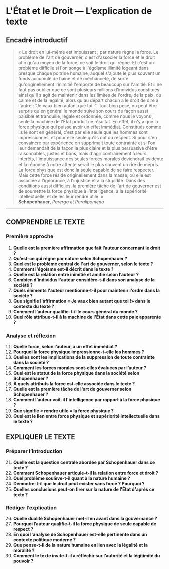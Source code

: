 # L'État et le Droit — L’explication de texte

## Encadré introductif
> « Le droit en lui-même est impuissant ; par nature règne la force. Le problème de l'art de gouverner, c'est d'associer la force et le droit afin qu'au moyen de la force, ce soit le droit qui règne. Et c'est un problème difficile si l'on songe à l'égoïsme illimité logeant dans presque chaque poitrine humaine, auquel s'ajoute le plus souvent un fonds accumulé de haine et de méchanceté, de sorte qu'originellement l'inimitié l'emporte de beaucoup sur l'amitié. Et il ne faut pas oublier que ce sont plusieurs millions d'individus constitués ainsi qu'il s'agit de maintenir dans les limites de l'ordre, de la paix, du calme et de la légalité, alors qu'au départ chacun a le droit de dire à l'autre : “Je vaux bien autant que toi !”. Tout bien pesé, on peut être surpris qu'en général le monde suive son cours de façon aussi paisible et tranquille, légale et ordonnée, comme nous le voyons ; seule la machine de l'État produit ce résultat. En effet, il n'y a que la force physique qui puisse avoir un effet immédiat. Constitués comme ils le sont en général, c'est par elle seule que les hommes sont impressionnés, et pour elle seule qu'ils ont du respect. Si pour s'en convaincre par expérience on supprimait toute contrainte et si l'on leur demandait de la façon la plus claire et la plus persuasive d'être raisonnables, justes et bons, mais d'agir contrairement à leurs intérêts, l'impuissance des seules forces morales deviendrait évidente et la réponse à notre attente serait le plus souvent un rire de mépris. La force physique est donc la seule capable de se faire respecter. Mais cette force réside originellement dans la masse, où elle est associée à l'ignorance, à l'injustice et à la stupidité. Dans des conditions aussi difficiles, la première tâche de l'art de gouverner est de soumettre la force physique à l'intelligence, à la supériorité intellectuelle, et de les leur rendre utile. »<br/><b>Schopenhauer</b>, <i>Parerga et Paralipomena</i>

---

## COMPRENDRE LE TEXTE

### Première approche

1. **Quelle est la première affirmation que fait l’auteur concernant le droit ?**  
2. **Qu’est-ce qui règne par nature selon Schopenhauer ?**  
3. **Quel est le problème central de l'art de gouverner, selon le texte ?**  
4. **Comment l'égoïsme est-il décrit dans le texte ?**  
5. **Quelle est la relation entre inimitié et amitié selon l’auteur ?**  
6. **Combien d’individus l'auteur considère-t-il dans son analyse de la société ?**  
7. **Quels éléments l'auteur mentionne-t-il pour maintenir l'ordre dans la société ?**  
8. **Que signifie l'affirmation « Je vaux bien autant que toi !» dans le contexte du texte ?**  
9. **Comment l’auteur qualifie-t-il le cours général du monde ?**  
10. **Quel rôle attribue-t-il à la machine de l'État dans cette paix apparente ?**  

### Analyse et réflexion

11. **Quelle force, selon l’auteur, a un effet immédiat ?**  
12. **Pourquoi la force physique impressionne-t-elle les hommes ?**  
13. **Quelles sont les implications de la suppression de toute contrainte dans la société ?**  
14. **Comment les forces morales sont-elles évaluées par l’auteur ?**  
15. **Quel est le statut de la force physique dans la société selon Schopenhauer ?**  
16. **À quels attributs la force est-elle associée dans le texte ?**  
17. **Quelle est la première tâche de l'art de gouverner selon Schopenhauer ?**  
18. **Comment l’auteur voit-il l'intelligence par rapport à la force physique ?**  
19. **Que signifie « rendre utile » la force physique ?**  
20. **Quel est le lien entre force physique et supériorité intellectuelle dans le texte ?**

## EXPLIQUER LE TEXTE

### Préparer l’introduction

21. **Quelle est la question centrale abordée par Schopenhauer dans ce texte ?**  
22. **Comment Schopenhauer articule-t-il la relation entre force et droit ?**  
23. **Quel problème soulève-t-il quant à la nature humaine ?**  
24. **Démontre-t-il que le droit peut exister sans force ? Pourquoi ?**  
25. **Quelles conclusions peut-on tirer sur la nature de l'État d'après ce texte ?**  

### Rédiger l’explication

26. **Quelle dualité Schopenhauer met-il en avant dans la gouvernance ?**  
27. **Pourquoi l’auteur qualifie-t-il la force physique de seule capable de respect ?**  
28. **En quoi l'analyse de Schopenhauer est-elle pertinente dans un contexte politique moderne ?**  
29. **Que pense-t-il de la nature humaine en lien avec la légalité et la moralité ?**  
30. **Comment le texte invite-t-il à réfléchir sur l’autorité et la légitimité du pouvoir ?**  